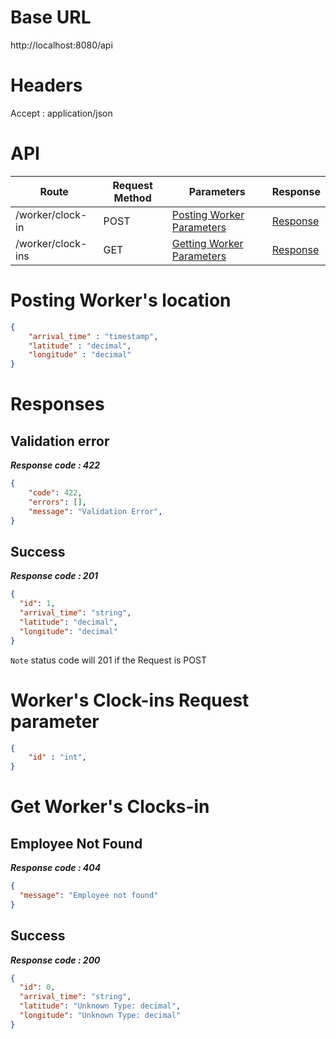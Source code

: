 # Base URL
http://localhost:8080/api


# Headers


Accept : application/json


# API 


| Route                           | Request Method | Parameters                                           | Response  |
| -----------                     | -----------    |-----------                                           |---------- |
|/worker/clock-in                 | POST           |  [Posting Worker Parameters](#PostWorkerRequest)     |[Response](#Response)|
|/worker/clock-ins                | GET            |  [Getting Worker Parameters](#GetWorkerRequest)      |[Response](#GetResponse)|






# <a name="PostWorkerRequest"> </a> Posting Worker's location 

```json
{
    "arrival_time" : "timestamp",
    "latitude" : "decimal",
    "longitude" : "decimal"
} 
```



# <a name="Response"> </a> Responses 

## Validation error 
__*Response code : 422*__

```json 
{
    "code": 422,
    "errors": [],
    "message": "Validation Error",
}
```
## Success  
__*Response code : 201*__
```json 
{
  "id": 1,
  "arrival_time": "string",
  "latitude": "decimal",
  "longitude": "decimal"
}
```

`Note` status code will 201 if the Request is POST


# <a name="GetWorkerRequest"> </a> Worker's Clock-ins Request parameter 

```json
{
    "id" : "int",
} 
```


# <a name="GetResponse"> </a> Get Worker's Clocks-in 


## Employee Not Found 
__*Response code : 404*__

```json 
{
  "message": "Employee not found"
}
```


## Success  
__*Response code : 200*__
```json
{
  "id": 0,
  "arrival_time": "string",
  "latitude": "Unknown Type: decimal",
  "longitude": "Unknown Type: decimal"
}
```